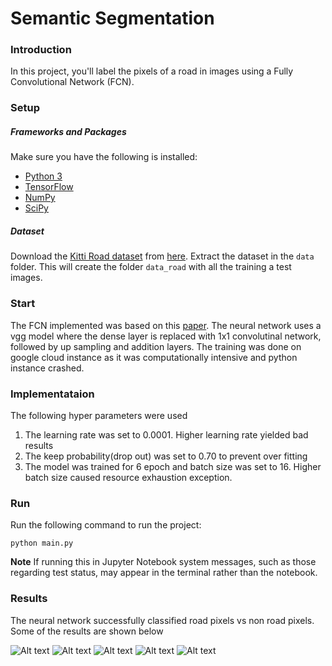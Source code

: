# Semantic Segmentation
### Introduction
In this project, you'll label the pixels of a road in images using a Fully Convolutional Network (FCN).

### Setup
##### Frameworks and Packages
Make sure you have the following is installed:
 - [Python 3](https://www.python.org/)
 - [TensorFlow](https://www.tensorflow.org/)
 - [NumPy](http://www.numpy.org/)
 - [SciPy](https://www.scipy.org/)
##### Dataset
Download the [Kitti Road dataset](http://www.cvlibs.net/datasets/kitti/eval_road.php) from [here](http://www.cvlibs.net/download.php?file=data_road.zip).  Extract the dataset in the `data` folder.  This will create the folder `data_road` with all the training a test images.

### Start
The FCN implemented was based on this [paper](https://people.eecs.berkeley.edu/~jonlong/long_shelhamer_fcn.pdf). The neural network uses a vgg model where the dense layer is replaced with 1x1 convolutinal network, followed by up sampling and addition layers. The training was done on google cloud instance as it was computationally intensive and python instance crashed.

### Implementataion
The following hyper parameters were used
1. The learning rate was set to 0.0001. Higher learning rate yielded bad results
2. The keep probability(drop out) was set to 0.70 to prevent over fitting
3. The model was trained for 6 epoch and batch size was set to 16. Higher batch size caused resource exhaustion exception.


### Run
Run the following command to run the project:
```
python main.py
```
**Note** If running this in Jupyter Notebook system messages, such as those regarding test status, may appear in the terminal rather than the notebook.

### Results

The neural network successfully classified road pixels vs non road pixels. Some of the results are shown below

![Alt text](images/1.png?raw=true "Result 1")
![Alt text](images/2.png?raw=true "Result 2")
![Alt text](images/3.png?raw=true "Result 3")
![Alt text](images/4.png?raw=true "Result 4")
![Alt text](images/5.png?raw=true "Result 5")




 

